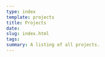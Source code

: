 ```yaml
---
type: index
template: projects
title: Projects
date:
slug: index.html
tags:
summary: A listing of all projects.
---
```

